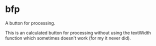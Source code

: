 # bfp
A button for processing.

This is an calculated button for processing without using the textWidth function which sometimes doesn't work (for my it never did).

